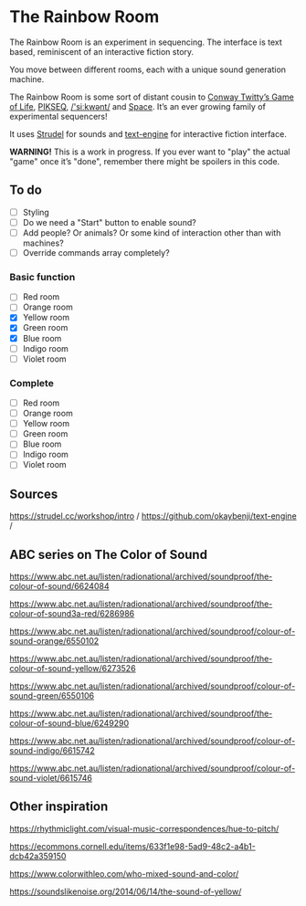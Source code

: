 # The Rainbow Room

The Rainbow Room is an experiment in sequencing. The interface is text based, reminiscent of an interactive fiction story.

You move between different rooms, each with a unique sound generation machine.

The Rainbow Room is some sort of distant cousin to [Conway Twitty’s Game of Life](https://spitlo.com/ctgol/), [PIKSEQ](https://spitlo.com/pikseq/), [/'siːkwənt/](https://spitlo.com/sikwent/) and [Space](https://spitlo.com/space/). It’s an ever growing family of experimental sequencers!

It uses [Strudel](https://strudel.cc) for sounds and [text-engine](https://github.com/okaybenji/text-engine/) for interactive fiction interface.

**WARNING!** This is a work in progress. If you ever want to "play" the actual "game" once it’s "done", remember there might be spoilers in this code.

## To do

- [ ] Styling
- [ ] Do we need a "Start" button to enable sound?
- [ ] Add people? Or animals? Or some kind of interaction other than with machines?
- [ ] Override commands array completely?

### Basic function

- [ ] Red room
- [ ] Orange room
- [x] Yellow room
- [x] Green room
- [x] Blue room
- [ ] Indigo room
- [ ] Violet room

### Complete

- [ ] Red room
- [ ] Orange room
- [ ] Yellow room
- [ ] Green room
- [ ] Blue room
- [ ] Indigo room
- [ ] Violet room

## Sources

<https://strudel.cc/workshop/intro> /
<https://github.com/okaybenji/text-engine> /

## ABC series on The Color of Sound

<https://www.abc.net.au/listen/radionational/archived/soundproof/the-colour-of-sound/6624084>

<https://www.abc.net.au/listen/radionational/archived/soundproof/the-colour-of-sound3a-red/6286986>

<https://www.abc.net.au/listen/radionational/archived/soundproof/colour-of-sound-orange/6550102>

<https://www.abc.net.au/listen/radionational/archived/soundproof/the-colour-of-sound-yellow/6273526>

<https://www.abc.net.au/listen/radionational/archived/soundproof/colour-of-sound-green/6550106>

<https://www.abc.net.au/listen/radionational/archived/soundproof/the-colour-of-sound-blue/6249290>

<https://www.abc.net.au/listen/radionational/archived/soundproof/colour-of-sound-indigo/6615742>

<https://www.abc.net.au/listen/radionational/archived/soundproof/colour-of-sound-violet/6615746>

## Other inspiration

<https://rhythmiclight.com/visual-music-correspondences/hue-to-pitch/>

<https://ecommons.cornell.edu/items/633f1e98-5ad9-48c2-a4b1-dcb42a359150>

<https://www.colorwithleo.com/who-mixed-sound-and-color/>

<https://soundslikenoise.org/2014/06/14/the-sound-of-yellow/>
